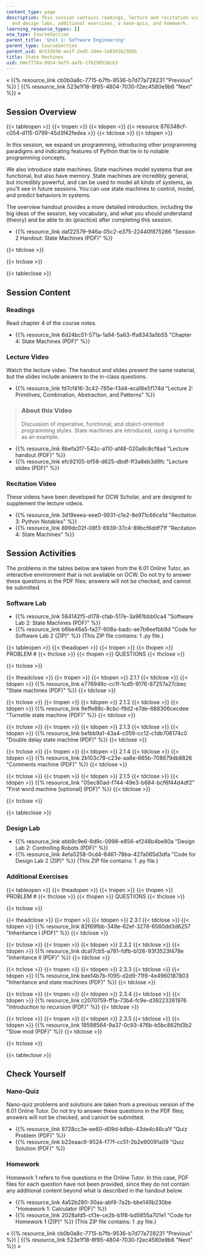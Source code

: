 ```yaml
---
content_type: page
description: This session contains readings, lecture and recitation videos, software
  and design labs, additional exercises, a nano-quiz, and homework.
learning_resource_types: []
ocw_type: CourseSection
parent_title: 'Unit 1: Software Engineering'
parent_type: CourseSection
parent_uid: 0c533b50-ae1f-2ed5-2d4e-2e0343b23b5b
title: State Machines
uid: b0e7778a-9914-9a75-aa7b-17b290520cb3
---
```


« {{% resource_link cb0b0a8c-7715-b7fb-9536-b7d77a728231 "Previous" %}} | {{% resource_link 523e1f18-8f85-4804-7030-f2ec4580e9b6 "Next" %}} »

Session Overview
----------------

{{< tableopen >}}
{{< tropen >}}
{{< tdopen >}}
{{< resource 876348cf-c054-d115-0799-45d3f42fedea >}}
{{< tdclose >}}
{{< tdopen >}}


In this session, we expand on programming, introducing other programming paradigms and indicating features of Python that tie in to notable programming concepts.

We also introduce state machines. State machines model systems that are functional, but also have memory. State machines are incredibly general, but incredibly powerful, and can be used to model all kinds of systems, as you'll see in future sessions. You can use state machines to control, model, and predict behaviors in systems.

The overview handout provides a more detailed introduction, including the big ideas of the session, key vocabulary, and what you should understand (theory) and be able to do (practice) after completing this session.

*   {{% resource_link daf22579-946a-05c2-e375-22440f875286 "Session 2 Handout: State Machines (PDF)" %}}


{{< tdclose >}}

{{< trclose >}}

{{< tableclose >}}

Session Content
---------------

### Readings

Read chapter 4 of the course notes.

*   {{% resource_link 6d24bc51-571a-1a94-5a63-ffa8343a5b55 "Chapter 4: State Machines (PDF)" %}}

### Lecture Video

Watch the lecture video. The handout and slides present the same material, but the slides include answers to the in-class questions.

*   {{% resource_link fd7cf416-3c42-785e-f3d4-eca16e5f174d "Lecture 2: Primitives, Combination, Abstraction, and Patterns" %}}

> ### About this Video
> 
> Discussion of imperative, functional, and object-oriented programming styles. State machines are introduced, using a turnstile as an example.

*   {{% resource_link 6befa2f7-542c-a110-af48-020a8c8cf8ad "Lecture handout (PDF)" %}}
*   {{% resource_link efc92105-bf58-d625-dbdf-ff3a8eb3d9fc "Lecture slides (PDF)" %}}

### Recitation Video

These videos have been developed for OCW Scholar, and are designed to supplement the lecture videos.

*   {{% resource_link 3d19eeea-eee0-9931-c1e2-8e971c66ce1d "Recitation 3: Python Notables" %}}
*   {{% resource_link 899dc02f-08f3-8939-37c4-89bcf6ddf71f "Recitation 4: State Machines" %}}

Session Activities
------------------

The problems in the tables below are taken from the 6.01 Online Tutor, an interactive environment that is not available on OCW. Do not try to answer these questions in the PDF files; answers will not be checked, and cannot be submitted.

### Software Lab

*   {{% resource_link 584142f5-d178-cfab-517e-3a961bbb0ca4 "Software Lab 2: State Machines (PDF)" %}}
*   {{% resource_link b6be46a5-fa27-608a-badc-ae7b8eefbb9d "Code for Software Lab 2 (ZIP)" %}} (This ZIP file contains: 1 .py file.)

{{< tableopen >}}
{{< theadopen >}}
{{< tropen >}}
{{< thopen >}}
PROBLEM #
{{< thclose >}}
{{< thopen >}}
QUESTIONS
{{< thclose >}}

{{< trclose >}}

{{< theadclose >}}
{{< tropen >}}
{{< tdopen >}}
2.1.1
{{< tdclose >}}
{{< tdopen >}}
{{% resource_link e776946c-cc1f-1cd5-9176-87257a27cbec "State machines (PDF)" %}}
{{< tdclose >}}

{{< trclose >}}
{{< tropen >}}
{{< tdopen >}}
2.1.2
{{< tdclose >}}
{{< tdopen >}}
{{% resource_link 9effe88c-8cbc-f9d2-e7de-688306cecdee "Turnstile state machine (PDF)" %}}
{{< tdclose >}}

{{< trclose >}}
{{< tropen >}}
{{< tdopen >}}
2.1.3
{{< tdclose >}}
{{< tdopen >}}
{{% resource_link be1bb9a1-43a4-c059-cc12-c1db706174c0 "Double delay state machine (PDF)" %}}
{{< tdclose >}}

{{< trclose >}}
{{< tropen >}}
{{< tdopen >}}
2.1.4
{{< tdclose >}}
{{< tdopen >}}
{{% resource_link 2b103c78-c23e-aa6e-665b-708679db8826 "Comments machine (PDF)" %}}
{{< tdclose >}}

{{< trclose >}}
{{< tropen >}}
{{< tdopen >}}
2.1.5
{{< tdclose >}}
{{< tdopen >}}
{{% resource_link "05ec80ad-f744-49e3-b684-bcf6f44d4df2" "First word machine \[optional\] (PDF)" %}}
{{< tdclose >}}

{{< trclose >}}

{{< tableclose >}}

### Design Lab

*   {{% resource_link ebb9c9e6-8d9c-0998-e856-ef248b4be80a "Design Lab 2: Controlling Robots (PDF)" %}}
*   {{% resource_link 4efa5258-0cd4-8461-78ba-427a065d3dfa "Code for Design Lab 2 (ZIP)" %}} (This ZIP file contains: 1 .py file.)

### Additional Exercises

{{< tableopen >}}
{{< theadopen >}}
{{< tropen >}}
{{< thopen >}}
PROBLEM #
{{< thclose >}}
{{< thopen >}}
QUESTIONS
{{< thclose >}}

{{< trclose >}}

{{< theadclose >}}
{{< tropen >}}
{{< tdopen >}}
2.3.1
{{< tdclose >}}
{{< tdopen >}}
{{% resource_link 82f69fbb-349e-62ef-3278-6560dd3d6257 "Inheritance I (PDF)" %}}
{{< tdclose >}}

{{< trclose >}}
{{< tropen >}}
{{< tdopen >}}
2.3.2
{{< tdclose >}}
{{< tdopen >}}
{{% resource_link dca17cb5-a781-fdfb-b126-93f3523f478e "Inheritance II (PDF)" %}}
{{< tdclose >}}

{{< trclose >}}
{{< tropen >}}
{{< tdopen >}}
2.3.3
{{< tdclose >}}
{{< tdopen >}}
{{% resource_link bee14b7b-f095-d2d9-71f6-4e4960187803 "Inheritance and state machines (PDF)" %}}
{{< tdclose >}}

{{< trclose >}}
{{< tropen >}}
{{< tdopen >}}
2.3.4
{{< tdclose >}}
{{< tdopen >}}
{{% resource_link c2070759-ff1a-73b4-fc9e-d39223261976 "Introduction to recursion (PDF)" %}}
{{< tdclose >}}

{{< trclose >}}
{{< tropen >}}
{{< tdopen >}}
2.3.5
{{< tdclose >}}
{{< tdopen >}}
{{% resource_link 18598564-9a37-0c93-476b-b5bc862fd3b2 "Slow mod (PDF)" %}}
{{< tdclose >}}

{{< trclose >}}

{{< tableclose >}}

Check Yourself
--------------

### Nano-Quiz

Nano-quiz problems and solutions are taken from a previous version of the 6.01 Online Tutor. Do not try to answer these questions in the PDF files; answers will not be checked, and cannot be submitted.

*   {{% resource_link 8728cc3e-ee60-d09d-b6bb-43de4c46ca1f "Quiz Problem (PDF)" %}}
*   {{% resource_link b22eaac6-9524-f77f-cc51-2b2e90091a09 "Quiz Solution (PDF)" %}}

### Homework

Homework 1 refers to five questions in the Online Tutor. In this case, PDF files for each question have not been provided, since they do not contain any additional content beyond what is described in the handout below.

*   {{% resource_link 4a52b280-30aa-abf8-7a2b-bbe149b230be "Homework 1: Calculator (PDF)" %}}
*   {{% resource_link 2028afd5-cf3e-ce2b-b1f8-bd5855a701e1 "Code for Homework 1 (ZIP)" %}} (This ZIP file contains: 1 .py file.)

« {{% resource_link cb0b0a8c-7715-b7fb-9536-b7d77a728231 "Previous" %}} | {{% resource_link 523e1f18-8f85-4804-7030-f2ec4580e9b6 "Next" %}} »
